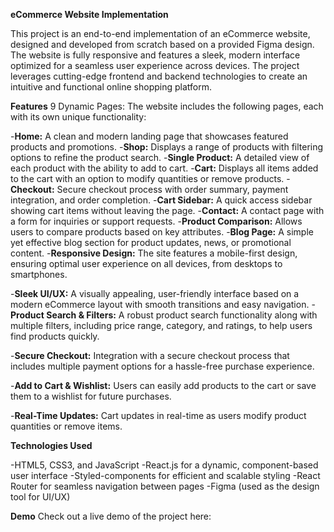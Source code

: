 **eCommerce Website Implementation**

This project is an end-to-end implementation of an eCommerce website, designed and developed from scratch based on a provided Figma design. The website is fully responsive and features a sleek, modern interface optimized for a seamless user experience across devices. The project leverages cutting-edge frontend and backend technologies to create an intuitive and functional online shopping platform.

**Features**
9 Dynamic Pages: The website includes the following pages, each with its own unique functionality:

-**Home:** A clean and modern landing page that showcases featured products and promotions.
-**Shop:** Displays a range of products with filtering options to refine the product search.
-**Single Product:** A detailed view of each product with the ability to add to cart.
-**Cart:** Displays all items added to the cart with an option to modify quantities or remove products.
-**Checkout:** Secure checkout process with order summary, payment integration, and order completion.
-**Cart Sidebar:** A quick access sidebar showing cart items without leaving the page.
-**Contact:** A contact page with a form for inquiries or support requests.
-**Product Comparison:** Allows users to compare products based on key attributes.
-**Blog Page:** A simple yet effective blog section for product updates, news, or promotional content.
-**Responsive Design:** The site features a mobile-first design, ensuring optimal user experience on all devices, from desktops to smartphones.

-**Sleek UI/UX:** A visually appealing, user-friendly interface based on a modern eCommerce layout with smooth transitions and easy navigation.
-**Product Search & Filters:** A robust product search functionality along with multiple filters, including price range, category, and ratings, to help users find products quickly.

-**Secure Checkout:** Integration with a secure checkout process that includes multiple payment options for a hassle-free purchase experience.

-**Add to Cart & Wishlist:** Users can easily add products to the cart or save them to a wishlist for future purchases.

-**Real-Time Updates:** Cart updates in real-time as users modify product quantities or remove items.

**Technologies Used**

-HTML5, CSS3, and JavaScript
-React.js for a dynamic, component-based user interface
-Styled-components for efficient and scalable styling
-React Router for seamless navigation between pages
-Figma (used as the design tool for UI/UX)

**Demo**
Check out a live demo of the project here: 
